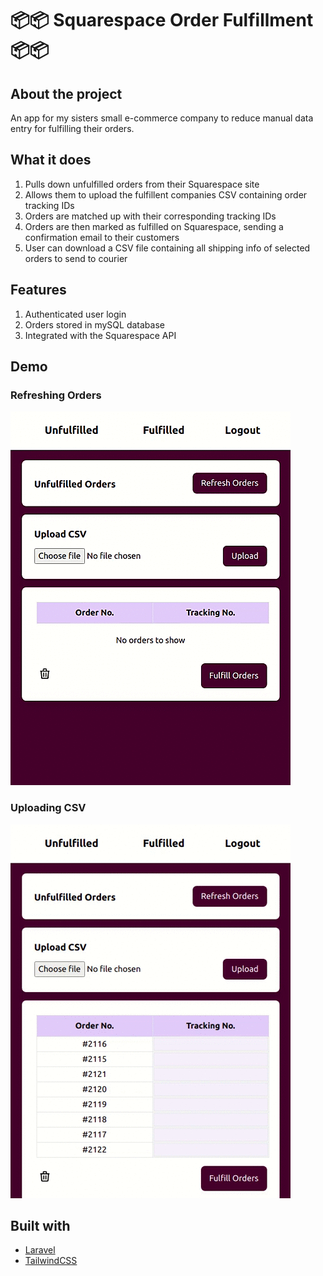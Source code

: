 # 📦📦 Squarespace Order Fulfillment 📦📦

## About the project
An app for my sisters small e-commerce company to reduce manual data entry for fulfilling their orders.

## What it does  
1. Pulls down unfulfilled orders from their Squarespace site
2. Allows them to upload the fulfillent companies CSV containing order tracking IDs
3. Orders are matched up with their corresponding tracking IDs
4. Orders are then marked as fulfilled on Squarespace, sending a confirmation email to their customers 
5. User can download a CSV file containing all shipping info of selected orders to send to courier

## Features
1. Authenticated user login
2. Orders stored in mySQL database
3. Integrated with the Squarespace API

## Demo
### Refreshing Orders
![Refreshing Orders](demo/refreshorders.gif)
### Uploading CSV
![Uploading CSV](demo/uploadcsv.gif)

## Built with 
* [Laravel](https://laravel.com)
* [TailwindCSS](https://tailwindcss.com/)










